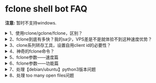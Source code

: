 # fclone shell bot FAQ
**注意:** 暂时不支持windows.
<details>
<summary>1、使用rclone/gclone/fclone，区别？</summary>

均基于rclone，gclone增加了sa切换，fclone优化了多sa使用方式

速度上来说，rclone,gclone基本一致，fclone要快很多，具体快几倍还是几十倍还是几百倍，则受【sa的数量、结构】【电脑&VPS性能】【flag设置】影响
</details>
<details>
<summary>2、fclone到底有多快？我的sa少，VPS差是不是就体验不到这种速度优势？</summary>

根据[rclone官方说明](https://rclone.org/drive/)，rclone和gclone平均速度为2 files/s,而fclone最低4-5 files/s，保底快一倍！

至于说sa数量和vps性能，我不是google内部工作人员，没办法给你严谨的公式，只能枚举一些内测群朋友的情况：

| 序号 | sa数量 |    sa结构      |vps cpu|vps内存|转存参数—checker|转存参数-transfer|转存目标情况      |     速度    |
| :--: |:-----:|:--------------:| :----:|:-----:|:-------------:|:--------------:|:---------------:|:-----------:|
| 01   | 400   | 100 sa/project | E3 1C | 512M  |      32       |       32       | 479T 10M以上文件 | 50  files/s |
| 02   | 2400  | 100 sa/project | R9 1C | 1G    |      128      |       128      | 479T 10M以上文件 | 98  files/s |
| 03   | 5000  | 20 sa/project  | R9 1C | 1G    |      256      |       256      | 479T 10M以上文件 | 160 files/s |
| 04   | 5000  | 10 sa/project  | R9 1C | 1G    |      320      |       326      | 479T 10M以上文件 | 200 files/s |
| 05   | 15000 | 100 sa/project |    2C | 4G    |      1000     |       2500     | 479T 10M以上文件 | 350 files/s |
| 05   | 20000 | 100 sa/project |    2C | 4G    |      3000     |       3000     | 479T 10M以上文件 | 600 files/s |

**注意：100sa/proj，sa和checker transfers的比例最大是10:1，稳定推荐复制数量大的文件是20:1，即如有2000sa，checker transfer不大于100！**
**pacerburst 5000**
**不听劝的后果是：拖慢速度|漏存文件|冗余文件**
**建议：sa结构 10 sa/project，sa数量：10000~15000**
         
</details>
<details>
<summary>3、clone系列转存工具，设置自用client id的必要性？</summary>
>这个问题其实挺麻烦                
>使用自己的client id，低并发；
>使用默认的rclone公用client id,高并发，但是N多人使用，也有可能会堵车；
>官方解释是这样的——原文地址：https://rclone.org/drive/#making-your-own-client-id
```
--drive-client-id
建议您设置自己的Google Application Client ID。有关如何创建自己的示例，请参见https://rclone.org/drive/#making-your-own-client-id。
**如果将此空白留空，它将使用性能低下的内部密钥**
```
根据rclone官方说法，还是建议用自己的，都用它那个公共的，它也顶不住！

</details>
<details>
<summary>4、神奇的fclone命令？</summary>

* `rclone version`    - 显示版本号
* `rclone listremotes`- 列出配置文件中的所有的remote用户名
* `rclone tree`       - [文件树形式列出遥控器的内容](https://rclone.org/commands/rclone_tree/)
* `rclone ls`         - [用大小和路径列出路径中的对象](https://rclone.org/commands/rclone_ls/)
* `rclone lsd`        - [列出路径中的所有目录](https://rclone.org/commands/rclone_lsd/)
* `rclone lsf`        - [列出remote：path中用于解析的目录和对象](https://rclone.org/commands/rclone_lsf/)
* `rclone lsjson`     - [以JSON格式列出路径中的目录和对象](https://rclone.org/commands/rclone_lsjson/)

* `rclone move`       - [将文件从源移动到目标](https://rclone.org/commands/rclone_move/)
* `rclone copy`       - [将文件从源复制到dest，跳过已复制的文件](https://rclone.org/commands/rclone_copy/)
* `rclone sync`       - [使源和目标相同，仅修改目标](https://rclone.org/commands/rclone_sync/)

* `rclone size`       - [打印remote：path中对象的总大小和数量](https://rclone.org/commands/rclone_size/)
* `rclone check`      - [检查源和目标中的文件是否匹配](https://rclone.org/commands/rclone_check/)
* `rclone dedupe`     - [交互式查找重复文件并删除/重命名它们](https://rclone.org/commands/rclone_dedupe/)


* `rclone delete`     - [删除路径的内容](https://rclone.org/commands/rclone_delete/)
* `rclone rmdirs`     - [删除路径下的空目录](https://rclone.org/commands/rclone_rmdirs/)

* `rclone mount`      - [在挂载点上将远程作为文件系统挂载](https://rclone.org/commands/rclone_mount/)

</details>
<details>
<summary>5、fclone参数——速度篇</summary>
```
--drive-server-side-across-configs --stats=1s --stats-one-line -P --ignore-checksum  --checkers=1800 --transfers=1800 --drive-pacer-min-sleep=1ms --drive-pacer-burst=3000 --check-first --log-level=DEBUG --log-file=/root/fclone_debug.log
```

* `--drive-server-side-across-configs` 允许服务器端操作（例如，复制）跨不同的驱动器配置工作。请注意，默认情况下未启用此功能。

* `--drive-pacer-min-sleep=1ms`        API调用之间的最短睡眠时间

* `--drive-pacer-burst=xxx`            允许不休眠的API调用数,注意不能全开，否则循环erro,建议开启数量=sa*25%

* `--checkers=1800 --transfers=1800`   fclone的变速箱，check和transfer的线程，推荐线程数=sa数/20（前提vps性能撑得住）

* `--check-first`                      fclone快的根本，默认no check first，没有这个标签，fclone=gclone=rclone

* `--disable ListR`                    关闭默认的fast list

* `--ignore-checksum`                  

何时使用/不使用--no-traverse：
假设您的目的地有6个文件{a，b，c，d，e，f}。

如果将{a}复制到目的地，则没有遍历，rclone将在所有文件{a，b，c，d，e，f}的定义中加载，然后发现是否需要上传{a}。如果您使用--no-traverse，则rclone只会在遥控器上检查{a}。

那么，为什么不一直使用--no-traverse？

如果要将{a，b，c，d，e，f}复制到目标位置，则rclone将单独检查每个文件。这将至少需要6笔交易，而您可能已经在1个清单中完成了所有对象的清单。

因此需要权衡！在1.36版中实现的新同步方法使--no-traverse的使用性比以前降低了，但是它仍然派上用场，尤其是在将文件移动或复制到更深的层次结构中时。

如何在微型实例上运行
内存不足一千兆字节的微型实例上的RClone可能会崩溃。您可以执行以下操作：

键入export GOGC=20运行rclone之前。
去掉 --fast-list
降低 --transfers=
</details>
<details>
<summary>6、fclone参数——功能篇</summary>
Rclone优化
有关优化的想法最终应记录在主要文档中。

何时使用/不使用--no-traverse：
假设您的目的地有6个文件{a，b，c，d，e，f}。

如果将{a}复制到目的地，则没有遍历，rclone将在所有文件{a，b，c，d，e，f}的定义中加载，然后发现是否需要上传{a}。如果您使用--no-traverse，则rclone只会在遥控器上检查{a}。

那么，为什么不一直使用--no-traverse？

如果要将{a，b，c，d，e，f}复制到目标位置，则rclone将单独检查每个文件。这将至少需要6笔交易，而您可能已经在1个清单中完成了所有对象的清单。

因此需要权衡！在1.36版中实现的新同步方法使--no-traverse的使用性比以前降低了，但是它仍然派上用场，尤其是在将文件移动或复制到更深的层次结构中时。

如何在微型实例上运行
内存不足一千兆字节的微型实例上的RClone可能会崩溃。您可以执行以下操作：

键入export GOGC=20运行rclone之前。
去掉 --fast-list
降低 --transfers=
</details>
<details>
<summary>7、处理【debian/ubuntu】python3版本问题</summary>
一行一行复制不管你之前什么版本

1.升级以及安装
```
apt update -y 
apt upgrade -y 
apt install python3 python3-pip --upgrade 
pip3 install --upgrade pip 
```
2.查看版本 
```
python3 --version 
pip3 --version 
```
如果发现python3 不是刚才提示你安装成功的版本
可能是你系统中存在旧的python3
执行以下命令 确认存在的python3版本

例如3.7.7 你就当他是3.7 第二个小数点后无视

`whereis python3`  

3.启用python版本
```
rm -rf /usr/bin/python3 
ln -s `which python3.x` /usr/bin/python3 
```
上面3.x的x
就是在第二步最后让你确定的版本号只保留1位小数

重新查看python3 版本号

`python3 --version`

</details>
<details>
<summary>8、处理 too many open files问题</summary>
         
####step 1)

`nano /etc/sysctl.conf`

添加以下行

`fs.file-max = 6553500`

保存退出执行以下命令

`sysctl -p`

####step 2)

`nano /etc/security/limits.conf`

添加以下行

```
* soft memlock unlimited
* hard memlock unlimited
* soft nofile 65535
* hard nofile 65535
* soft nproc 65535
* hard nproc 65535

root soft memlock unlimited
root hard memlock unlimited
root soft nofile 65535
root hard nofile 65535
root soft nproc 65535
root hard nproc 65535
```
保存退出

step 3)

`nano /etc/pam.d/common-session`

添加以下行

`session required pam_limits.so`

保存退出，最后重启系统登录查看

`ulimit -a`

</details>
